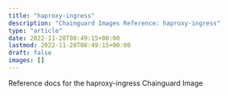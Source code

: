 ```yaml
---
title: "haproxy-ingress"
description: "Chainguard Images Reference: haproxy-ingress"
type: "article"
date: 2022-11-28T08:49:15+00:00
lastmod: 2022-11-28T08:49:15+00:00
draft: false
images: []
---
```


Reference docs for the haproxy-ingress Chainguard Image
